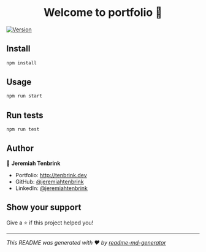 <h1 align="center">Welcome to portfolio 👋</h1>
<p>
  <a href="https://www.npmjs.com/package/portfolio" target="_blank">
    <img alt="Version" src="https://img.shields.io/npm/v/portfolio.svg">
  </a>


</p>


## Install

```sh
npm install
```

## Usage

```sh
npm run start
```

## Run tests

```sh
npm run test
```

## Author

👤 **Jeremiah Tenbrink**

* Portfolio: http://tenbrink.dev
* GitHub: [@jeremiahtenbrink](https://github.com/jeremiahtenbrink)
* LinkedIn: [@jeremiahtenbrink](https://linkedin.com/in/jeremiahtenbrink)

## Show your support

Give a ⭐️ if this project helped you!

***
_This README was generated with ❤️ by [readme-md-generator](https://github.com/kefranabg/readme-md-generator)_